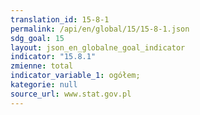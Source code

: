 ```yaml
---
translation_id: 15-8-1
permalink: /api/en/global/15/15-8-1.json
sdg_goal: 15
layout: json_en_globalne_goal_indicator
indicator: "15.8.1"
zmienne: total
indicator_variable_1: ogółem;
kategorie: null
source_url: www.stat.gov.pl
---
```

